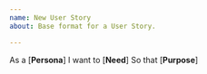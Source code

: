 ```yaml
---
name: New User Story
about: Base format for a User Story.

---
```


As a [**Persona**]
I want to [**Need**]
So that [**Purpose**]
